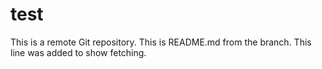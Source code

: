 # test
This is a remote Git repository.
This is README.md from the branch.
This line was added to show fetching.
